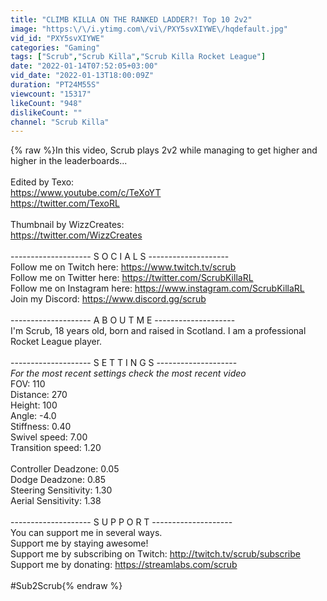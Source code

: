 ```yaml
---
title: "CLIMB KILLA ON THE RANKED LADDER?! Top 10 2v2"
image: "https:\/\/i.ytimg.com\/vi\/PXY5svXIYWE\/hqdefault.jpg"
vid_id: "PXY5svXIYWE"
categories: "Gaming"
tags: ["Scrub","Scrub Killa","Scrub Killa Rocket League"]
date: "2022-01-14T07:52:05+03:00"
vid_date: "2022-01-13T18:00:09Z"
duration: "PT24M55S"
viewcount: "15317"
likeCount: "948"
dislikeCount: ""
channel: "Scrub Killa"
---
```

{% raw %}In this video, Scrub plays 2v2 while managing to get higher and higher in the leaderboards...<br /><br />Edited by Texo:<br /><a rel="nofollow" target="blank" href="https://www.youtube.com/c/TeXoYT">https://www.youtube.com/c/TeXoYT</a><br /><a rel="nofollow" target="blank" href="https://twitter.com/TexoRL">https://twitter.com/TexoRL</a><br /><br />Thumbnail by WizzCreates:<br /><a rel="nofollow" target="blank" href="https://twitter.com/WizzCreates">https://twitter.com/WizzCreates</a><br /><br />-------------------- S O C I A L S --------------------<br />Follow me on Twitch here: <a rel="nofollow" target="blank" href="https://www.twitch.tv/scrub">https://www.twitch.tv/scrub</a><br />Follow me on Twitter here: <a rel="nofollow" target="blank" href="https://twitter.com/ScrubKillaRL">https://twitter.com/ScrubKillaRL</a><br />Follow me on Instagram here: <a rel="nofollow" target="blank" href="https://www.instagram.com/ScrubKillaRL">https://www.instagram.com/ScrubKillaRL</a><br />Join my Discord: <a rel="nofollow" target="blank" href="https://www.discord.gg/scrub">https://www.discord.gg/scrub</a><br /><br />-------------------- A B O U T    M E --------------------<br />I'm Scrub, 18 years old, born and raised in Scotland. I am a professional Rocket League player. <br /><br />-------------------- S E T T I N G S --------------------<br />*For the most recent settings check the most recent video*<br />FOV: 110<br />Distance: 270 <br />Height: 100 <br />Angle: -4.0<br />Stiffness: 0.40<br />Swivel speed: 7.00 <br />Transition speed: 1.20<br /><br />Controller Deadzone: 0.05<br />Dodge Deadzone: 0.85<br />Steering Sensitivity: 1.30<br />Aerial Sensitivity: 1.38<br /><br />-------------------- S U P P O R T --------------------<br />You can support me in several ways.<br />Support me by staying awesome!<br />Support me by subscribing on Twitch: <a rel="nofollow" target="blank" href="http://twitch.tv/scrub/subscribe">http://twitch.tv/scrub/subscribe</a><br />Support me by donating: <a rel="nofollow" target="blank" href="https://streamlabs.com/scrub">https://streamlabs.com/scrub</a><br /><br />#Sub2Scrub{% endraw %}
